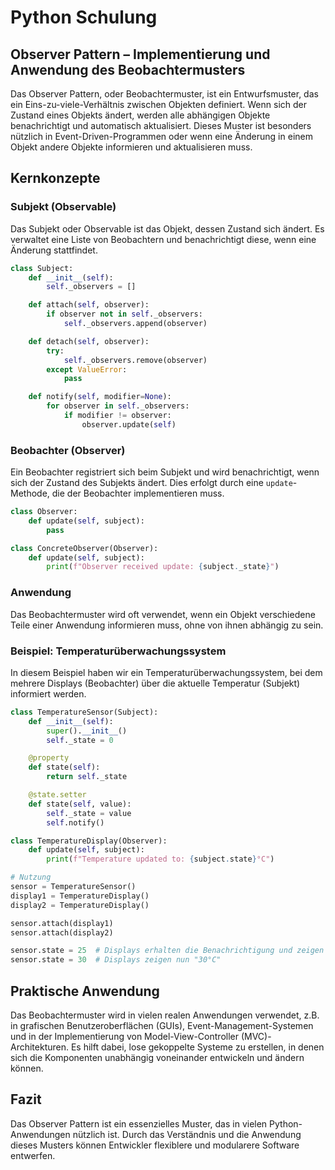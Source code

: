 
# Python Schulung

## Observer Pattern – Implementierung und Anwendung des Beobachtermusters

Das Observer Pattern, oder Beobachtermuster, ist ein Entwurfsmuster, das ein Eins-zu-viele-Verhältnis zwischen Objekten definiert. Wenn sich der Zustand eines Objekts ändert, werden alle abhängigen Objekte benachrichtigt und automatisch aktualisiert. Dieses Muster ist besonders nützlich in Event-Driven-Programmen oder wenn eine Änderung in einem Objekt andere Objekte informieren und aktualisieren muss.

## Kernkonzepte

### Subjekt (Observable)

Das Subjekt oder Observable ist das Objekt, dessen Zustand sich ändert. Es verwaltet eine Liste von Beobachtern und benachrichtigt diese, wenn eine Änderung stattfindet.

```python
class Subject:
    def __init__(self):
        self._observers = []

    def attach(self, observer):
        if observer not in self._observers:
            self._observers.append(observer)

    def detach(self, observer):
        try:
            self._observers.remove(observer)
        except ValueError:
            pass

    def notify(self, modifier=None):
        for observer in self._observers:
            if modifier != observer:
                observer.update(self)
```

### Beobachter (Observer)

Ein Beobachter registriert sich beim Subjekt und wird benachrichtigt, wenn sich der Zustand des Subjekts ändert. Dies erfolgt durch eine `update`-Methode, die der Beobachter implementieren muss.

```python
class Observer:
    def update(self, subject):
        pass

class ConcreteObserver(Observer):
    def update(self, subject):
        print(f"Observer received update: {subject._state}")
```

### Anwendung

Das Beobachtermuster wird oft verwendet, wenn ein Objekt verschiedene Teile einer Anwendung informieren muss, ohne von ihnen abhängig zu sein.

### Beispiel: Temperaturüberwachungssystem

In diesem Beispiel haben wir ein Temperaturüberwachungssystem, bei dem mehrere Displays (Beobachter) über die aktuelle Temperatur (Subjekt) informiert werden.

```python
class TemperatureSensor(Subject):
    def __init__(self):
        super().__init__()
        self._state = 0

    @property
    def state(self):
        return self._state

    @state.setter
    def state(self, value):
        self._state = value
        self.notify()

class TemperatureDisplay(Observer):
    def update(self, subject):
        print(f"Temperature updated to: {subject.state}°C")

# Nutzung
sensor = TemperatureSensor()
display1 = TemperatureDisplay()
display2 = TemperatureDisplay()

sensor.attach(display1)
sensor.attach(display2)

sensor.state = 25  # Displays erhalten die Benachrichtigung und zeigen "25°C"
sensor.state = 30  # Displays zeigen nun "30°C"
```

## Praktische Anwendung

Das Beobachtermuster wird in vielen realen Anwendungen verwendet, z.B. in grafischen Benutzeroberflächen (GUIs), Event-Management-Systemen und in der Implementierung von Model-View-Controller (MVC)-Architekturen. Es hilft dabei, lose gekoppelte Systeme zu erstellen, in denen sich die Komponenten unabhängig voneinander entwickeln und ändern können.

## Fazit

Das Observer Pattern ist ein essenzielles Muster, das in vielen Python-Anwendungen nützlich ist. Durch das Verständnis und die Anwendung dieses Musters können Entwickler flexiblere und modularere Software entwerfen.

